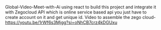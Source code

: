  Global-Video-Meet-with-Ai using react to build this project and integrate it with Zegocloud API which is online service based api you just have to create account on it and get unique id.
Video to assemble the zego cloud-https://youtu.be/1rWf6s3Mjgg?si=oNhCB7crz4kDGUxu

